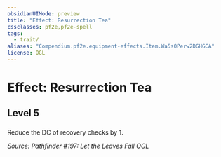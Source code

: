 ```yaml
---
obsidianUIMode: preview
title: "Effect: Resurrection Tea"
cssclasses: pf2e,pf2e-spell
tags:
  - trait/
aliases: "Compendium.pf2e.equipment-effects.Item.Wa5s0Perw2DGHGCA"
license: OGL
---
```

# Effect: Resurrection Tea
## Level 5
### 






Reduce the DC of recovery checks by 1.

*Source: Pathfinder #197: Let the Leaves Fall*
*OGL*